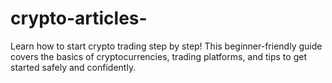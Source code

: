 # crypto-articles-
Learn how to start crypto trading step by step! This beginner-friendly guide covers the basics of cryptocurrencies, trading platforms, and tips to get started safely and confidently.
